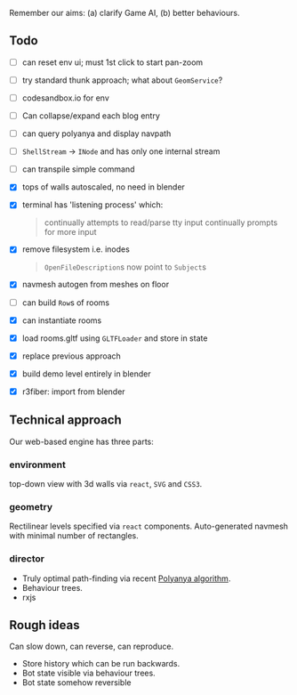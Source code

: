 Remember our aims: (a) clarify Game AI, (b) better behaviours.

## Todo

- [ ] can reset env ui; must 1st click to start pan-zoom
- [ ] try standard thunk approach; what about `GeomService`?
- [ ] codesandbox.io for env
- [ ] Can collapse/expand each blog entry

- [ ] can query polyanya and display navpath

- [ ] `ShellStream` -> `INode` and has only one internal stream

- [ ] can transpile simple command

- [x] tops of walls autoscaled, no need in blender

- [x] terminal has 'listening process' which:
  > continually attempts to read/parse tty input
  > continually prompts for more input

- [x] remove filesystem i.e. inodes
  > `OpenFileDescription`s now point to `Subject`s
- [x] navmesh autogen from meshes on floor

- [ ] can build `Row`s of rooms
- [x] can instantiate rooms
- [x] load rooms.gltf using `GLTFLoader` and store in state

- [x] replace previous approach
- [x] build demo level entirely in blender
- [x] r3fiber: import from blender


## Technical approach

Our web-based engine has three parts:

### __environment__

top-down view with 3d walls via `react`, `SVG` and `CSS3`.

### __geometry__

Rectilinear levels specified via `react` components.
Auto-generated navmesh with minimal number of rectangles.

### __director__

- Truly optimal path-finding via recent [Polyanya algorithm](#cite-polyanya).
- Behaviour trees.
- rxjs

## Rough ideas

Can slow down, can reverse, can reproduce.
  - Store history which can be run backwards.
  - Bot state visible via behaviour trees.
  - Bot state somehow reversible
